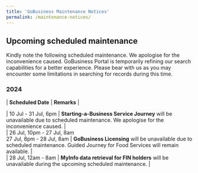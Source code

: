 ```yaml
---
title: 'GoBusiness Maintenance Notices'
permalink: /maintenance-notices/
---
```


## Upcoming scheduled maintenance

Kindly note the following scheduled maintenance. We apologise for the inconvenience caused. 
GoBusiness Portal is temporarily refining our search capabilities for a better experience. Please bear with us as you may encounter some limitations in searching for records during this time.

### 2024 

| **Scheduled Date** | **Remarks** |  

    
| 10 Jul - 31 Jul, 6pm | **Starting-a-Business Service Journey** will be unavailable due to scheduled maintenance. We apologise for the inconvenience caused. |   
| 26 Jul, 10pm - 27 Jul, 8am<br>27 Jul, 8pm - 28 Jul, 8am | **GoBusiness Licensing** will be unavailable due to scheduled maintenance. Guided Journey for Food Services will remain available. |       
| 28 Jul, 12am - 8am | **MyInfo data retrieval for FIN holders** will be unavailable during the upcoming scheduled maintenance. |      





<script src="/jquery/jquery.min.js"></script> <script src="/jquery/resize-tables.js"></script>
